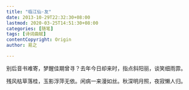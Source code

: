 ```yaml
---
title: "临江仙·友"
date: 2013-10-29T22:32:30+08:00
lastmod: 2020-03-25T14:51:30+08:00
categories: [随笔]
tags: [诗词曲赋]
contentCopyright: Origin
author: 易之

---
```


别后音书难寄，梦醒佳期曾寻？去年今日却来时，指点斜阳丽，谈笑细雨霏。

残风枯草落桂，玉影浮萍无依。闲病一来漫如丝。秋深明月照，夜寂懒人归。

